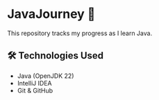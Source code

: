 # JavaJourney 🚀  

This repository tracks my progress as I learn Java.

## 🛠 Technologies Used  
- Java (OpenJDK 22)  
- IntelliJ IDEA  
- Git & GitHub  
